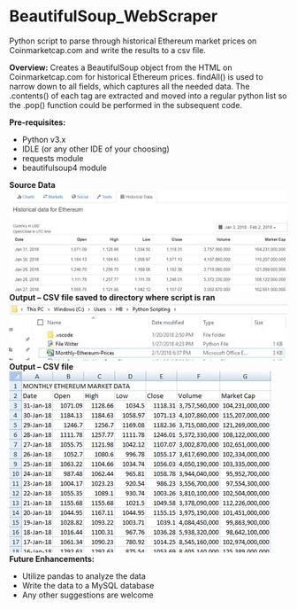 # BeautifulSoup_WebScraper
Python script to parse through historical Ethereum market prices on Coinmarketcap.com and write the results to a csv file. 

<b>Overview:</b> Creates a BeautifulSoup object from the HTML on Coinmarketcap.com for historical Ethereum prices.  findAll() is used to narrow down to all <td> fields, which captures all the needed data.  The .contents() of each <td> tag are extracted and moved into a regular python list so the .pop() function could be performed in the subsequent code. 
 
<b>Pre-requisites:</b>
<ul>
<li> Python v3.x </li>
<li> IDLE (or any other IDE of your choosing) </li>
<li> requests module </li>
<li> beautifulsoup4 module </li>
</ul>
<b> Source Data </b><br>
<img src="image002.jpg" alt="Coinmarketcap.com">
<b> Output – CSV file saved to directory where script is ran </b><br>
<img src="image004.jpg" alt="CSV File Location">
<b> Output – CSV file </b><br>
<img src="image006.jpg" alt="CSV File"><br>
<b> Future Enhancements: </b>
<br>
<ul>
<li> Utilize pandas to analyze the data</li>
<li> Write the data to a MySQL database</li>
<li> Any other suggestions are welcome </li>
 
